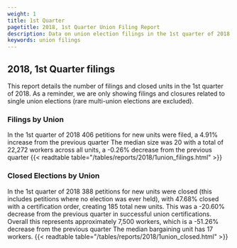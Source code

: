 ```yaml
---
weight: 1
title: 1st Quarter
pagetitle: 2018, 1st Quarter Union Filing Report
description: Data on union election filings in the 1st quarter of 2018
keywords: union filings
---
```


## 2018, 1st Quarter filings

This report details the number of filings and closed units in the 1st quarter of 2018. As a reminder, we are only showing filings and closures related to single union elections (rare multi-union elections are excluded).

### Filings by Union
In the 1st quarter of 2018 406 petitions for new units were filed, a 4.91% increase from the previous quarter The median size was 20 with a total of 22,272 workers across all units, a -0.26% decrease from the previous quarter
{{< readtable table="/tables/reports/2018/1union_filings.html" >}}

### Closed Elections by Union
In the 1st quarter of 2018 388 petitions for new units were closed (this includes petitions where no election was ever held), with 47.68% closed with a certification order, creating 185 total new units. This was a -20.60% decrease from the previous quarter in successful union certifications. Overall this represents approximately 7,500 workers, which is a -51.26% decrease from the previous quarter The median bargaining unit has 17 workers.
{{< readtable table="/tables/reports/2018/1union_closed.html" >}}
